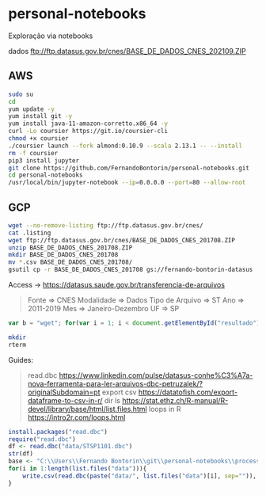# personal-notebooks
Exploração via notebooks

dados ftp://ftp.datasus.gov.br/cnes/BASE_DE_DADOS_CNES_202109.ZIP

## AWS
```bash
sudo su
cd
yum update -y
yum install git -y
yum install java-11-amazon-corretto.x86_64 -y
curl -Lo coursier https://git.io/coursier-cli
chmod +x coursier
./coursier launch --fork almond:0.10.9 --scala 2.13.1 -- --install
rm -f coursier
pip3 install jupyter
git clone https://github.com/FernandoBontorin/personal-notebooks.git
cd personal-notebooks
/usr/local/bin/jupyter-notebook --ip=0.0.0.0 --port=80 --allow-root
```

## GCP
```bash
wget --no-remove-listing ftp://ftp.datasus.gov.br/cnes/
cat .listing
wget ftp://ftp.datasus.gov.br/cnes/BASE_DE_DADOS_CNES_201708.ZIP
unzip BASE_DE_DADOS_CNES_201708.ZIP
mkdir BASE_DE_DADOS_CNES_201708
mv *.csv BASE_DE_DADOS_CNES_201708/
gsutil cp -r BASE_DE_DADOS_CNES_201708 gs://fernando-bontorin-datasus
```


Access -> https://datasus.saude.gov.br/transferencia-de-arquivos
> Fonte => CNES
> Modalidade => Dados
> Tipo de Arquivo => ST
> Ano => 2011-2019
> Mes => Janeiro-Dezembro
> UF => SP
```javascript
var b = "wget"; for(var i = 1; i < document.getElementById("resultado").rows.length-1; i++){b +=" "+ document.getElementById("resultado").rows[i].cells[4].firstChild.href}; console.log(b)
```

```bash
mkdir
rterm
```
Guides:
> read.dbc https://www.linkedin.com/pulse/datasus-conhe%C3%A7a-nova-ferramenta-para-ler-arquivos-dbc-petruzalek/?originalSubdomain=pt
> export csv https://datatofish.com/export-dataframe-to-csv-in-r/
> dir ls https://stat.ethz.ch/R-manual/R-devel/library/base/html/list.files.html
> loops in R https://intro2r.com/loops.html
```r
install.packages("read.dbc")
require("read.dbc")
df <- read.dbc("data/STSP1101.dbc")
str(df)
base <- "C:\\Users\\Fernando Bontorin\\git\\personal-notebooks\\processed-data\\"
for(i in 1:length(list.files("data"))){
    write.csv(read.dbc(paste("data/", list.files("data")[i], sep="")), paste(base, list.files("data")[i], ".csv", sep=""), row.names = TRUE)
}
```